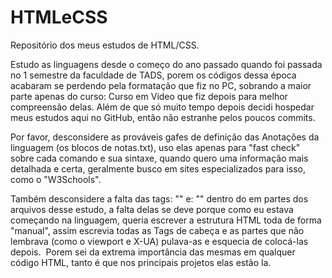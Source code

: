 # HTMLeCSS

Repositório dos meus estudos de HTML/CSS.

Estudo as linguagens desde o começo do ano passado quando foi passada no 1 semestre da faculdade de TADS, porem os códigos dessa época acabaram se perdendo pela formatação que fiz no PC, sobrando a maior parte apenas do curso: Curso em Video que fiz depois para melhor compreensão delas. Além de que só muito tempo depois decidi hospedar meus estudos aqui no GitHub, então não estranhe pelos poucos commits.

Por favor, desconsidere as prováveis gafes de definição das Anotações da linguagem (os blocos de notas.txt), uso elas apenas para "fast check" sobre cada comando e sua sintaxe, quando quero uma informação mais detalhada e certa, geralmente busco em sites especializados para isso, como o "W3Schools".

Também desconsidere a falta das tags: "<meta name="viewport" content="width=device-width initial-scale=1.0">" e:
"<meta http-equiv="X-UA-Compatible" content="IE=edge">" dentro do <head> em partes dos arquivos desse estudo, a falta delas se deve porque como eu estava começando na linguagem, queria escrever a estrutura HTML toda de forma "manual", assim escrevia todas as Tags de cabeça e as partes que não lembrava (como o viewport e X-UA) pulava-as e esquecia de colocá-las depois.  Porem sei da extrema importância das mesmas em qualquer código HTML, tanto é que nos principais projetos elas estão la.




 
